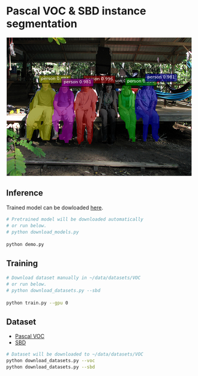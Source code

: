 # Pascal VOC & SBD instance segmentation

![Example](../../static/voc_example.png)

## Inference

Trained model can be dowloaded [here](https://drive.google.com/open?id=1wIb2eHEIoBvaOR5OfxX7CsoJxGTIH97T).

```bash
# Pretrained model will be downloaded automatically
# or run below.
# python download_models.py

python demo.py
```

## Training

```bash
# Download dataset manually in ~/data/datasets/VOC
# or run below.
# python download_datasets.py --sbd

python train.py --gpu 0
```

## Dataset

- [Pascal VOC](http://host.robots.ox.ac.uk/pascal/VOC/)
- [SBD](http://home.bharathh.info/pubs/codes/SBD/download.html)

```bash
# Dataset will be downloaded to ~/data/datasets/VOC
python download_datasets.py --voc
python download_datasets.py --sbd
```
